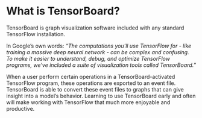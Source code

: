 # What is TensorBoard?

TensorBoard is graph visualization software included with any standard TensorFlow
installation. 

In Google’s own words: *“The computations you'll use TensorFlow for - like training
a massive deep neural network - can be complex and confusing. To make it easier to understand,
debug, and optimize TensorFlow programs, we've included a suite of visualization tools called
TensorBoard.”*

When a user perform certain operations in a TensorBoard-activated TensorFlow program, these
operations are exported to an event file. TensorBoard is able to convert these event files to
graphs that can give insight into a model’s behavior. Learning to use TensorBoard early and
often will make working with TensorFlow that much more enjoyable and productive.
